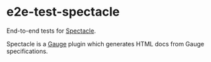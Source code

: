 # e2e-test-spectacle
End-to-end tests for [Spectacle](https://github.com/getgauge/spectacle).

Spectacle is a [Gauge](https://gauge.org/) plugin which generates HTML docs from Gauge specifications.

